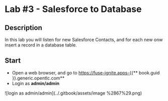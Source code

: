 # Lab \#3 - Salesforce to Database

## Description

In this lab you will listen for new Salesforce Contacts, and for each new onw insert a record in a database table.

## Start

* Open a web browser, and go to [https://fuse-ignite.apps-{{](https://fuse-ignite.apps-{{)** book.guid }}.generic.opentlc.com**
* Login as **admin/admin**

![login as admin/admin](../.gitbook/assets/image %2867%29.png)

